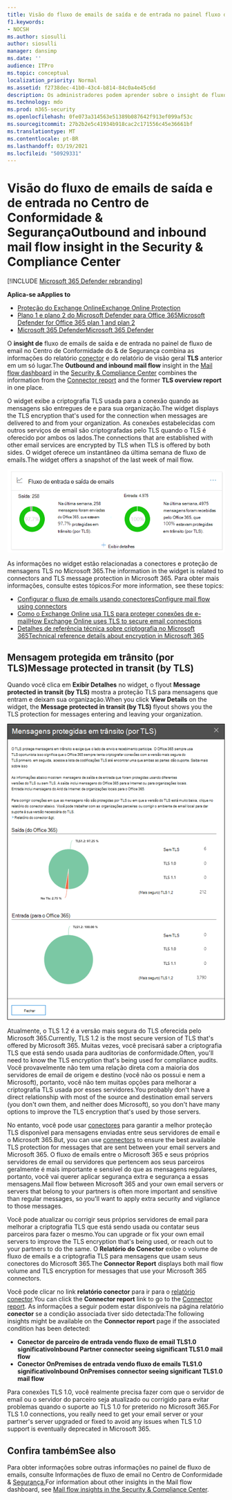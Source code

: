 ```yaml
---
title: Visão do fluxo de emails de saída e de entrada no painel fluxo de emails
f1.keywords:
- NOCSH
ms.author: siosulli
author: siosulli
manager: dansimp
ms.date: ''
audience: ITPro
ms.topic: conceptual
localization_priority: Normal
ms.assetid: f2738dec-41b0-43c4-b814-84c0a4e45c6d
description: Os administradores podem aprender sobre o insight de fluxo de emails de saída e de entrada no painel de fluxo de email no Centro de Conformidade & Segurança.
ms.technology: mdo
ms.prod: m365-security
ms.openlocfilehash: 0fe073a314563e51389b087642f913ef099af53c
ms.sourcegitcommit: 27b2b2e5c41934b918cac2c171556c45e36661bf
ms.translationtype: MT
ms.contentlocale: pt-BR
ms.lasthandoff: 03/19/2021
ms.locfileid: "50929331"
---
```

# <a name="outbound-and-inbound-mail-flow-insight-in-the-security--compliance-center"></a><span data-ttu-id="d0004-103">Visão do fluxo de emails de saída e de entrada no Centro de Conformidade & Segurança</span><span class="sxs-lookup"><span data-stu-id="d0004-103">Outbound and inbound mail flow insight in the Security & Compliance Center</span></span>

[!INCLUDE [Microsoft 365 Defender rebranding](../includes/microsoft-defender-for-office.md)]

<span data-ttu-id="d0004-104">**Aplica-se a**</span><span class="sxs-lookup"><span data-stu-id="d0004-104">**Applies to**</span></span>
- [<span data-ttu-id="d0004-105">Proteção do Exchange Online</span><span class="sxs-lookup"><span data-stu-id="d0004-105">Exchange Online Protection</span></span>](exchange-online-protection-overview.md)
- [<span data-ttu-id="d0004-106">Plano 1 e plano 2 do Microsoft Defender para Office 365</span><span class="sxs-lookup"><span data-stu-id="d0004-106">Microsoft Defender for Office 365 plan 1 and plan 2</span></span>](office-365-atp.md)
- [<span data-ttu-id="d0004-107">Microsoft 365 Defender</span><span class="sxs-lookup"><span data-stu-id="d0004-107">Microsoft 365 Defender</span></span>](../mtp/microsoft-threat-protection.md)

<span data-ttu-id="d0004-108">O **insight de** fluxo de emails [](mail-flow-insights-v2.md) de saída [](https://protection.office.com) e de entrada no painel de fluxo de email no Centro de Conformidade do & de Segurança combina as informações do relatório [conector](view-mail-flow-reports.md#connector-report) e do relatório de visão geral **TLS** anterior em um só lugar.</span><span class="sxs-lookup"><span data-stu-id="d0004-108">The **Outbound and inbound mail flow** insight in the [Mail flow dashboard](mail-flow-insights-v2.md) in the [Security & Compliance Center](https://protection.office.com) combines the information from the [Connector report](view-mail-flow-reports.md#connector-report) and the former **TLS overview report** in one place.</span></span>

<span data-ttu-id="d0004-109">O widget exibe a criptografia TLS usada para a conexão quando as mensagens são entregues de e para sua organização.</span><span class="sxs-lookup"><span data-stu-id="d0004-109">The widget displays the TLS encryption that's used for the connection when messages are delivered to and from your organization.</span></span> <span data-ttu-id="d0004-110">As conexões estabelecidas com outros serviços de email são criptografadas pelo TLS quando o TLS é oferecido por ambos os lados.</span><span class="sxs-lookup"><span data-stu-id="d0004-110">The connections that are established with other email services are encrypted by TLS when TLS is offered by both sides.</span></span> <span data-ttu-id="d0004-111">O widget oferece um instantâneo da última semana de fluxo de emails.</span><span class="sxs-lookup"><span data-stu-id="d0004-111">The widget offers a snapshot of the last week of mail flow.</span></span>

![Widget de fluxo de emails de saída e de entrada no painel fluxo de email no Centro de Conformidade & Segurança](../../media/mfi-outbound-and-inbound-mail-flow-report-widget.png)

<span data-ttu-id="d0004-113">As informações no widget estão relacionadas a conectores e proteção de mensagens TLS no Microsoft 365.</span><span class="sxs-lookup"><span data-stu-id="d0004-113">The information in the widget is related to connectors and TLS message protection in Microsoft 365.</span></span> <span data-ttu-id="d0004-114">Para obter mais informações, consulte estes tópicos:</span><span class="sxs-lookup"><span data-stu-id="d0004-114">For more information, see these topics:</span></span>

- [<span data-ttu-id="d0004-115">Configurar o fluxo de emails usando conectores</span><span class="sxs-lookup"><span data-stu-id="d0004-115">Configure mail flow using connectors</span></span>](/exchange/mail-flow-best-practices/use-connectors-to-configure-mail-flow/use-connectors-to-configure-mail-flow)
- [<span data-ttu-id="d0004-116">Como o Exchange Online usa TLS para proteger conexões de e-mail</span><span class="sxs-lookup"><span data-stu-id="d0004-116">How Exchange Online uses TLS to secure email connections</span></span>](../../compliance/exchange-online-uses-tls-to-secure-email-connections.md)
- [<span data-ttu-id="d0004-117">Detalhes de referência técnica sobre criptografia no Microsoft 365</span><span class="sxs-lookup"><span data-stu-id="d0004-117">Technical reference details about encryption in Microsoft 365</span></span>](../../compliance/technical-reference-details-about-encryption.md)

## <a name="message-protected-in-transit-by-tls"></a><span data-ttu-id="d0004-118">Mensagem protegida em trânsito (por TLS)</span><span class="sxs-lookup"><span data-stu-id="d0004-118">Message protected in transit (by TLS)</span></span>

<span data-ttu-id="d0004-119">Quando você clica em **Exibir Detalhes** no widget, o flyout **Message protected in transit (by TLS)** mostra a proteção TLS para mensagens que entram e deixam sua organização.</span><span class="sxs-lookup"><span data-stu-id="d0004-119">When you click **View Details** on the widget, the **Message protected in transit (by TLS)** flyout shows you the TLS protection for messages entering and leaving your organization.</span></span>

![Mensagens protegidas em trânsito (por TLS) que aparecem depois de clicar em Exibir detalhes no widget de email de saída e de entrada](../../media/mfi-outbound-and-inbound-mail-flow-report-details.png)

<span data-ttu-id="d0004-121">Atualmente, o TLS 1.2 é a versão mais segura do TLS oferecida pelo Microsoft 365.</span><span class="sxs-lookup"><span data-stu-id="d0004-121">Currently, TLS 1.2 is the most secure version of TLS that's offered by Microsoft 365.</span></span> <span data-ttu-id="d0004-122">Muitas vezes, você precisará saber a criptografia TLS que está sendo usada para auditorias de conformidade.</span><span class="sxs-lookup"><span data-stu-id="d0004-122">Often, you'll need to know the TLS encryption that's being used for compliance audits.</span></span> <span data-ttu-id="d0004-123">Você provavelmente não tem uma relação direta com a maioria dos servidores de email de origem e destino (você não os possui e nem a Microsoft), portanto, você não tem muitas opções para melhorar a criptografia TLS usada por esses servidores.</span><span class="sxs-lookup"><span data-stu-id="d0004-123">You probably don't have a direct relationship with most of the source and destination email servers (you don't own them, and neither does Microsoft), so you don't have many options to improve the TLS encryption that's used by those servers.</span></span>

<span data-ttu-id="d0004-124">No entanto, você pode usar [conectores](/exchange/mail-flow-best-practices/use-connectors-to-configure-mail-flow/use-connectors-to-configure-mail-flow) para garantir a melhor proteção TLS disponível para mensagens enviadas entre seus servidores de email e o Microsoft 365.</span><span class="sxs-lookup"><span data-stu-id="d0004-124">But, you can use [connectors](/exchange/mail-flow-best-practices/use-connectors-to-configure-mail-flow/use-connectors-to-configure-mail-flow) to ensure the best available TLS protection for messages that are sent between your email servers and Microsoft 365.</span></span> <span data-ttu-id="d0004-125">O fluxo de emails entre o Microsoft 365 e seus próprios servidores de email ou servidores que pertencem aos seus parceiros geralmente é mais importante e sensível do que as mensagens regulares, portanto, você vai querer aplicar segurança extra e segurança a essas mensagens.</span><span class="sxs-lookup"><span data-stu-id="d0004-125">Mail flow between Microsoft 365 and your own email servers or servers that belong to your partners is often more important and sensitive than regular messages, so you'll want to apply extra security and vigilance to those messages.</span></span>

<span data-ttu-id="d0004-126">Você pode atualizar ou corrigir seus próprios servidores de email para melhorar a criptografia TLS que está sendo usada ou contatar seus parceiros para fazer o mesmo.</span><span class="sxs-lookup"><span data-stu-id="d0004-126">You can upgrade or fix your own email servers to improve the TLS encryption that's being used, or reach out to your partners to do the same.</span></span> <span data-ttu-id="d0004-127">O **Relatório do Conector** exibe o volume de fluxo de emails e a criptografia TLS para mensagens que usam seus conectores do Microsoft 365.</span><span class="sxs-lookup"><span data-stu-id="d0004-127">The **Connector Report** displays both mail flow volume and TLS encryption for messages that use your Microsoft 365 connectors.</span></span>

<span data-ttu-id="d0004-128">Você pode clicar no link **relatório conector** para ir para o [relatório conector](view-mail-flow-reports.md#connector-report).</span><span class="sxs-lookup"><span data-stu-id="d0004-128">You can click the **Connector report** link to go to the [Connector report](view-mail-flow-reports.md#connector-report).</span></span> <span data-ttu-id="d0004-129">As informações a seguir podem estar disponíveis na página relatório **conector** se a condição associada tiver sido detectada:</span><span class="sxs-lookup"><span data-stu-id="d0004-129">The following insights might be available on the **Connector report** page if the associated condition has been detected:</span></span>

- <span data-ttu-id="d0004-130">**Conector de parceiro de entrada vendo fluxo de email TLS1.0 significativo**</span><span class="sxs-lookup"><span data-stu-id="d0004-130">**Inbound Partner connector seeing significant TLS1.0 mail flow**</span></span>
- <span data-ttu-id="d0004-131">**Conector OnPremises de entrada vendo fluxo de emails TLS1.0 significativo**</span><span class="sxs-lookup"><span data-stu-id="d0004-131">**Inbound OnPremises connector seeing significant TLS1.0 mail flow**</span></span>

<span data-ttu-id="d0004-132">Para conexões TLS 1.0, você realmente precisa fazer com que o servidor de email ou o servidor do parceiro seja atualizado ou corrigido para evitar problemas quando o suporte ao TLS 1.0 for preterido no Microsoft 365.</span><span class="sxs-lookup"><span data-stu-id="d0004-132">For TLS 1.0 connections, you really need to get your email server or your partner's server upgraded or fixed to avoid any issues when TLS 1.0 support is eventually deprecated in Microsoft 365.</span></span>

## <a name="see-also"></a><span data-ttu-id="d0004-133">Confira também</span><span class="sxs-lookup"><span data-stu-id="d0004-133">See also</span></span>

<span data-ttu-id="d0004-134">Para obter informações sobre outras informações no painel de fluxo de emails, consulte Informações de fluxo de email no Centro de Conformidade & [Segurança.](mail-flow-insights-v2.md)</span><span class="sxs-lookup"><span data-stu-id="d0004-134">For information about other insights in the Mail flow dashboard, see [Mail flow insights in the Security & Compliance Center](mail-flow-insights-v2.md).</span></span>